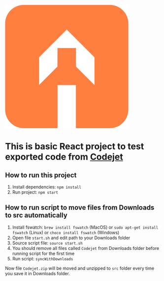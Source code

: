 ![Codejet](./logo.svg)
# This is basic React project to test exported code from [Codejet](https://codejet.co) 

## How to run this project
1. Install dependencies: `npm install`
2. Run project: `npm start`

## How to run script to move files from Downloads to src automatically
1. Install fswatch: `brew install fswatch` (MacOS) or `sudo apt-get install fswatch` (Linux) or `choco install fswatch` (Windows)
2. Open file `start.sh` and edit path to your Downloads folder
3. Source script file: `source start.sh`
4. You should remove all files called `Codejet` from Downloads folder before running script for the first time
5. Run script: `syncWithDownloads`

Now file `Codejet.zip` will be moved and unzipped to `src` folder every time you save it in Downloads folder.
